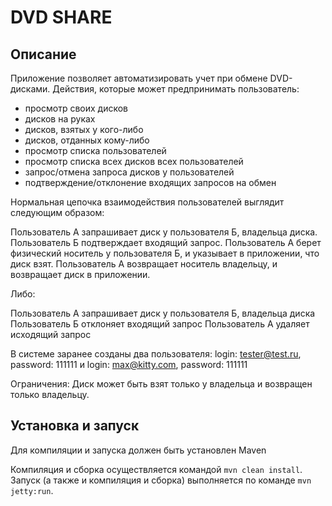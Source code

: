 # DVD SHARE

## Описание

Приложение позволяет автоматизировать учет при обмене DVD-дисками.
Действия, которые может предпринимать пользователь:

* просмотр своих дисков
* дисков на руках
* дисков, взятых у кого-либо
* дисков, отданных кому-либо
* просмотр списка пользователей
* просмотр списка всех дисков всех пользователей
* запрос/отмена запроса дисков у пользователей
* подтверждение/отклонение входящих запросов на обмен

Нормальная цепочка взаимодействия пользователей выглядит следующим образом:

Пользователь А запрашивает диск у пользователя Б, владельца диска.
Пользователь Б подтверждает входящий запрос.
Пользователь А берет физический носитель у пользователя Б, и указывает в приложении, что диск взят.
Пользователь А возвращает носитель владельцу, и возвращает диск в приложении.

Либо:

Пользователь А запрашивает диск у пользователя Б, владельца диска
Пользователь Б отклоняет входящий запрос
Пользователь А удаляет исходящий запрос

В системе заранее созданы два пользователя:
login: tester@test.ru, password: 111111 и 
login: max@kitty.com, password: 111111

Ограничения:
Диск может быть взят только у владельца и возвращен только владельцу.

## Установка и запуск

Для компиляции и запуска должен быть установлен Maven

Компиляция и сборка осуществляется командой `mvn clean install`.
Запуск (а также и компиляция и сборка) выполняется по команде `mvn jetty:run`.